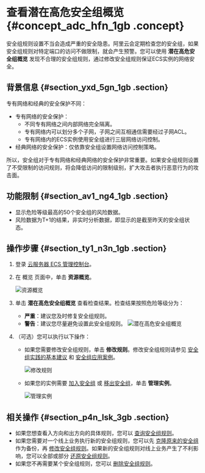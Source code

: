 # 查看潜在高危安全组概览 {#concept_adc_hfn_1gb .concept}

安全组规则设置不当会造成严重的安全隐患。阿里云会定期检查您的安全组，如果安全组规则对特定端口的访问不做限制，就会产生预警。您可以使用 **潜在高危安全组概览** 发现不合理的安全组规则，通过修改安全组规则保证ECS实例的网络安全。

## 背景信息 {#section_yxd_5gn_1gb .section}

专有网络和经典的安全保护不同：

-   专有网络的安全保护：
    -   不同专有网络之间内部网络完全隔离。
    -   专有网络内可以划分多个子网，子网之间互相通信需要经过子网ACL。
    -   专有网络内的ECS实例使用安全组进行三层网络访问控制。
-   经典网络的安全保护：仅依靠安全组设置网络访问控制策略。

所以，安全组对于专有网络和经典网络的安全保护非常重要。如果安全组规则设置了不受限制的访问规则，将会降低访问的限制级别，扩大攻击者执行恶意行为的攻击面。

## 功能限制 {#section_av1_ng4_1gb .section}

-   显示危险等级最高的50个安全组的风险数据。
-   风险数据为T+1的结果，非实时分析数据，即显示的是截至昨天的安全组状态。

## 操作步骤 {#section_ty1_n3n_1gb .section}

1.  登录 [云服务器 ECS 管理控制台](https://ecs.console.aliyun.com/?spm=a2c4g.11186623.2.9.FNEORG#/home)。
2.  在 概览 页面中，单击 **资源概览**。

    ![资源概览](http://static-aliyun-doc.oss-cn-hangzhou.aliyuncs.com/assets/img/77477/154717568233806_zh-CN.png)

3.  单击 **潜在高危安全组概览** 查看检查结果。检查结果按照危险等级分为：

    -   **严重**：建议您及时修复安全组规则。
    -   **警告**：建议您尽量避免设置此安全组规则。
    ![潜在高危安全组概览](http://static-aliyun-doc.oss-cn-hangzhou.aliyuncs.com/assets/img/77477/154717568233808_zh-CN.png)

4.  （可选）您可以执行以下操作：
    -   如果您需要修改安全组规则，单击 **修改规则**。修改安全组规则请参见 [安全组实践的基本建议](cn.zh-CN/最佳实践/安全/ECS安全组实践（一）.md#section_imd_fn2_2fb) 和 [安全组应用案例](cn.zh-CN/用户指南/安全组/安全组应用案例.md#)。

        ![修改规则](http://static-aliyun-doc.oss-cn-hangzhou.aliyuncs.com/assets/img/77477/154717568233859_zh-CN.png)

    -   如果您的实例需要 [加入安全组](cn.zh-CN/用户指南/安全组/加入安全组.md#) 或 [移出安全组](cn.zh-CN/用户指南/安全组/移出安全组.md#)，单击 **管理实例**。

        ![管理实例](http://static-aliyun-doc.oss-cn-hangzhou.aliyuncs.com/assets/img/77477/154717568233860_zh-CN.png)


## 相关操作 {#section_p4n_lsk_3gb .section}

-   如果您想查看入方向和出方向的具体规则，您可以 [查询安全组规则](cn.zh-CN/用户指南/安全组/查询安全组规则.md#)。
-   如果您需要对一个线上业务执行新的安全组规则，您可以先 [克隆原来的安全组](cn.zh-CN/用户指南/安全组/克隆安全组.md#) 作为备份，再 [修改安全组规则](cn.zh-CN/用户指南/安全组/修改安全组规则.md#)。如果新的安全组规则对线上业务产生了不利影响，您可以全部或部分 [还原安全组规则](cn.zh-CN/用户指南/安全组/还原安全组规则.md#)。
-   如果您不再需要某个安全组规则，您可以 [删除安全组规则](cn.zh-CN/用户指南/安全组/删除安全组规则.md#)。

